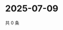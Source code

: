# 2025-07-09

共 0 条

<!-- BEGIN ZHIHUQUESTIONS -->
<!-- 最后更新时间 Wed Jul 09 2025 10:50:16 GMT+0800 (China Standard Time) -->

<!-- END ZHIHUQUESTIONS -->
